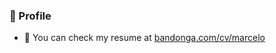 
<!--

### Hi there 👋

**marcelofpfelix/marcelofpfelix** is a ✨ _special_ ✨ repository because its `README.md` (this file) appears on your GitHub profile.

Here are some ideas to get you started:

- 🔭 I’m currently working on ...
- 🌱 I’m currently learning ...
- 👯 I’m looking to collaborate on ...
- 🤔 I’m looking for help with ...
- 💬 Ask me about ...
- 📫 How to reach me: ...
- 😄 Pronouns: ...
- ⚡ Fun fact: ...



* 🛠️ Platforms used to learn and for my projects:
  * [docker hub](https://hub.docker.com/u/marcelofpfelix) 
  * [ansible galaxy](https://galaxy.ansible.com/marcelofpfelix) 
  * [vagrant cloud](https://app.vagrantup.com/marcelofpfelix) 
  * [exercism](https://exercism.io/profiles/marcelofpfelix)
  * [leetcode](https://leetcode.com/marcelofpfelix/) 
  
-->

### 👤 Profile




* 💼 You can check my resume at [bandonga.com/cv/marcelo](https://bandonga.com/cv/marcelo) 
